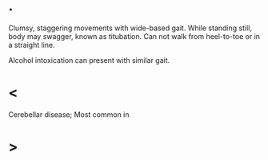 # .

Clumsy, staggering movements with wide-based gait.
While standing still, body may swagger, known as titubation.
Can not walk from heel-to-toe or in a straight line.

Alcohol intoxication can present with similar gait.

# <

Cerebellar disease; Most common in

# >

